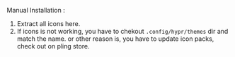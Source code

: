 
Manual Installation :

1. Extract all icons here.
3. If icons is not working, you have to chekout ```.config/hypr/themes``` dir and match the name. or other reason is, you have to update icon packs, check out on pling store.
